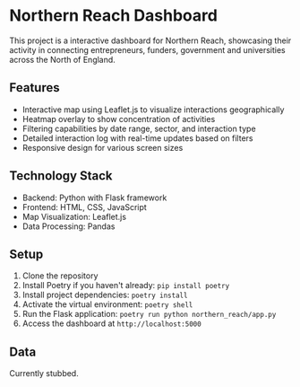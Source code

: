 # Northern Reach Dashboard

This project is a interactive dashboard for Northern Reach, showcasing their activity in connecting entrepreneurs, funders, government and universities across the North of England.

## Features

- Interactive map using Leaflet.js to visualize interactions geographically
- Heatmap overlay to show concentration of activities
- Filtering capabilities by date range, sector, and interaction type
- Detailed interaction log with real-time updates based on filters
- Responsive design for various screen sizes

## Technology Stack

- Backend: Python with Flask framework
- Frontend: HTML, CSS, JavaScript
- Map Visualization: Leaflet.js
- Data Processing: Pandas

## Setup

1. Clone the repository
2. Install Poetry if you haven't already: `pip install poetry`
3. Install project dependencies: `poetry install`
4. Activate the virtual environment: `poetry shell`
5. Run the Flask application: `poetry run python northern_reach/app.py`
6. Access the dashboard at `http://localhost:5000`

## Data

Currently stubbed.
